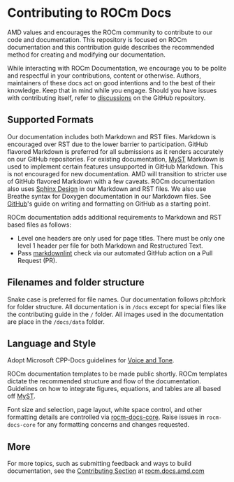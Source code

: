 # Contributing to ROCm Docs

AMD values and encourages the ROCm community to contribute to our code and
documentation. This repository is focused on ROCm documentation and this
contribution guide describes the recommended method for creating and modifying our
documentation.

While interacting with ROCm Documentation, we encourage you to be polite and
respectful in your contributions, content or otherwise. Authors, maintainers of
these docs act on good intentions and to the best of their knowledge.
Keep that in mind while you engage. Should you have issues with contributing
itself, refer to
[discussions](https://github.com/RadeonOpenCompute/ROCm/discussions) on the
GitHub repository.

## Supported Formats

Our documentation includes both Markdown and RST files. Markdown is encouraged
over RST due to the lower barrier to participation. GitHub flavored Markdown is preferred
for all submissions as it renders accurately on our GitHub repositories. For existing documentation,
[MyST](https://myst-parser.readthedocs.io/en/latest/intro.html) Markdown
is used to implement certain features unsupported in GitHub Markdown. This is
not encouraged for new documentation. AMD will transition
to stricter use of GitHub flavored Markdown with a few caveats. ROCm documentation
also uses [Sphinx Design](https://sphinx-design.readthedocs.io/en/latest/index.html)
in our Markdown and RST files. We also use Breathe syntax for Doxygen documentation
in our Markdown files. See
[GitHub](https://docs.github.com/en/get-started/writing-on-github/getting-started-with-writing-and-formatting-on-github)'s
guide on writing and formatting on GitHub as a starting point.

ROCm documentation adds additional requirements to Markdown and RST based files
as follows:

- Level one headers are only used for page titles. There must be only one level
  1 header per file for both Markdown and Restructured Text.
- Pass [markdownlint](https://github.com/markdownlint/markdownlint) check via
  our automated GitHub action on a Pull Request (PR).

## Filenames and folder structure

Snake case is preferred for file names. Our documentation follows pitchfork for
folder structure. All documentation is in `/docs` except for special files like
the contributing guide in the `/` folder. All images used in the documentation are
place in the `/docs/data` folder.

## Language and Style

Adopt Microsoft CPP-Docs guidelines for
[Voice and Tone](https://github.com/MicrosoftDocs/cpp-docs/blob/main/styleguide/voice-tone.md).

ROCm documentation templates to be made public shortly. ROCm templates dictate
the recommended structure and flow of the documentation. Guidelines on how to
integrate figures, equations, and tables are all based off
[MyST](https://myst-parser.readthedocs.io/en/latest/intro.html).

Font size and selection, page layout, white space control, and other formatting
details are controlled via [rocm-docs-core](https://github.com/RadeonOpenCompute/rocm-docs-core).
Raise issues in `rocm-docs-core` for any formatting concerns and changes requested.

## More

For more topics, such as submitting feedback and ways to build documentation,
see the [Contributing Section](https://rocm.docs.amd.com/en/latest/contributing.html)
at [rocm.docs.amd.com](https://rocm.docs.amd.com)
